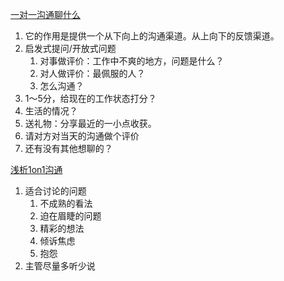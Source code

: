 [一对一沟通聊什么](https://zhuanlan.zhihu.com/p/39065758)
1. 它的作用是提供一个从下向上的沟通渠道。从上向下的反馈渠道。
2. 启发式提问/开放式问题
	1. 对事做评价：工作中不爽的地方，问题是什么？
	2. 对人做评价：最佩服的人？
	3. 怎么沟通？
3. 1～5分，给现在的工作状态打分？
4. 生活的情况？
5. 送礼物：分享最近的一小点收获。
6. 请对方对当天的沟通做个评价
7. 还有没有其他想聊的？

[浅析1on1沟通](http://blog.devtang.com/2015/10/25/one-on-one-summary/)
1. 适合讨论的问题
	1.  不成熟的看法
	2.  迫在眉睫的问题
	3.  精彩的想法
	4.  倾诉焦虑
	5.  抱怨
2. 主管尽量多听少说

